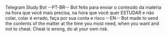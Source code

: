 Telegram Study Bot
--PT-BR--
Bot feito para enviar o conteúdo da matéria na hora que você mais precisa, na hora que você quer ESTUDAR e não colar, colar é errado, faça por sua conta e risco
--EN--
Bot made to send the contents of the matter at the time you most need, when you want and not to cheat. Cheat is wrong, do at your own risk.
